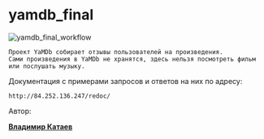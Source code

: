# yamdb_final


![yamdb_final_workflow](https://github.com/vladkataev/yamdb_final/actions/workflows/yamdb_workflow/badge.svg?event=push)

```
Проект YaMDb собирает отзывы пользователей на произведения.
Сами произведения в YaMDb не хранятся, здесь нельзя посмотреть фильм или послушать музыку.
```

Документация с примерами запросов и ответов на них по адресу:

```
http://84.252.136.247/redoc/
```
Автор:

**[Владимир Катаев](https://github.com/vladkataev)**